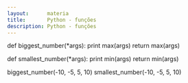 ```yaml
---
layout:      materia
title:       Python - funções
description: Python - funções
---
```





def biggest_number(*args):
    print max(args)
    return max(args)
    
def smallest_number(*args):
    print min(args)
    return min(args)

biggest_number(-10, -5, 5, 10)
smallest_number(-10, -5, 5, 10)

